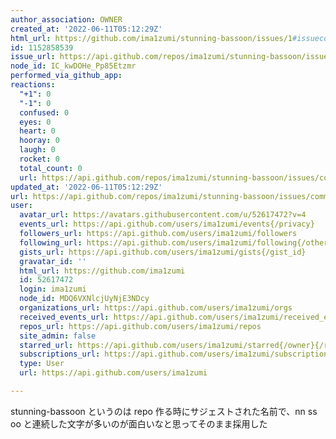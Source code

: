 ```yaml
---
author_association: OWNER
created_at: '2022-06-11T05:12:29Z'
html_url: https://github.com/ima1zumi/stunning-bassoon/issues/1#issuecomment-1152858539
id: 1152858539
issue_url: https://api.github.com/repos/ima1zumi/stunning-bassoon/issues/1
node_id: IC_kwDOHe_Pp85Etzmr
performed_via_github_app: 
reactions:
  "+1": 0
  "-1": 0
  confused: 0
  eyes: 0
  heart: 0
  hooray: 0
  laugh: 0
  rocket: 0
  total_count: 0
  url: https://api.github.com/repos/ima1zumi/stunning-bassoon/issues/comments/1152858539/reactions
updated_at: '2022-06-11T05:12:29Z'
url: https://api.github.com/repos/ima1zumi/stunning-bassoon/issues/comments/1152858539
user:
  avatar_url: https://avatars.githubusercontent.com/u/52617472?v=4
  events_url: https://api.github.com/users/ima1zumi/events{/privacy}
  followers_url: https://api.github.com/users/ima1zumi/followers
  following_url: https://api.github.com/users/ima1zumi/following{/other_user}
  gists_url: https://api.github.com/users/ima1zumi/gists{/gist_id}
  gravatar_id: ''
  html_url: https://github.com/ima1zumi
  id: 52617472
  login: ima1zumi
  node_id: MDQ6VXNlcjUyNjE3NDcy
  organizations_url: https://api.github.com/users/ima1zumi/orgs
  received_events_url: https://api.github.com/users/ima1zumi/received_events
  repos_url: https://api.github.com/users/ima1zumi/repos
  site_admin: false
  starred_url: https://api.github.com/users/ima1zumi/starred{/owner}{/repo}
  subscriptions_url: https://api.github.com/users/ima1zumi/subscriptions
  type: User
  url: https://api.github.com/users/ima1zumi

---
```

stunning-bassoon というのは repo 作る時にサジェストされた名前で、nn ss oo と連続した文字が多いのが面白いなと思ってそのまま採用した